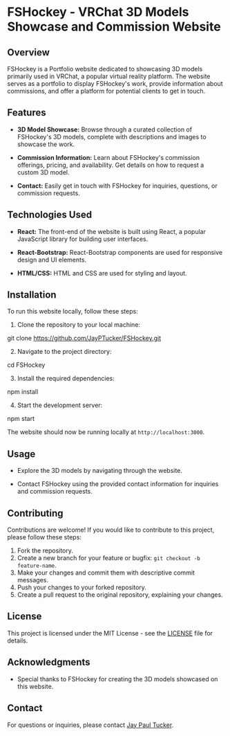 # FSHockey - VRChat 3D Models Showcase and Commission Website

## Overview

FSHockey is a Portfolio website dedicated to showcasing 3D models primarily used in VRChat, a popular virtual reality platform. The website serves as a portfolio to display FSHockey's work, provide information about commissions, and offer a platform for potential clients to get in touch.

## Features

- **3D Model Showcase:** Browse through a curated collection of FSHockey's 3D models, complete with descriptions and images to showcase the work.
  
- **Commission Information:** Learn about FSHockey's commission offerings, pricing, and availability. Get details on how to request a custom 3D model.
  
- **Contact:** Easily get in touch with FSHockey for inquiries, questions, or commission requests.

## Technologies Used

- **React:** The front-end of the website is built using React, a popular JavaScript library for building user interfaces.
  
- **React-Bootstrap:** React-Bootstrap components are used for responsive design and UI elements.
  
- **HTML/CSS:** HTML and CSS are used for styling and layout.

## Installation

To run this website locally, follow these steps:

1. Clone the repository to your local machine:

git clone https://github.com/JayPTucker/FSHockey.git

2. Navigate to the project directory:

cd FSHockey

3. Install the required dependencies:

npm install

4. Start the development server:

npm start

The website should now be running locally at `http://localhost:3000`.

## Usage

- Explore the 3D models by navigating through the website.

- Contact FSHockey using the provided contact information for inquiries and commission requests.

## Contributing

Contributions are welcome! If you would like to contribute to this project, please follow these steps:

1. Fork the repository.
2. Create a new branch for your feature or bugfix: `git checkout -b feature-name`.
3. Make your changes and commit them with descriptive commit messages.
4. Push your changes to your forked repository.
5. Create a pull request to the original repository, explaining your changes.

## License

This project is licensed under the MIT License - see the [LICENSE](LICENSE) file for details.

## Acknowledgments

- Special thanks to FSHockey for creating the 3D models showcased on this website.

## Contact

For questions or inquiries, please contact [Jay Paul Tucker](mailto:jaypaultucker@gmail.com).